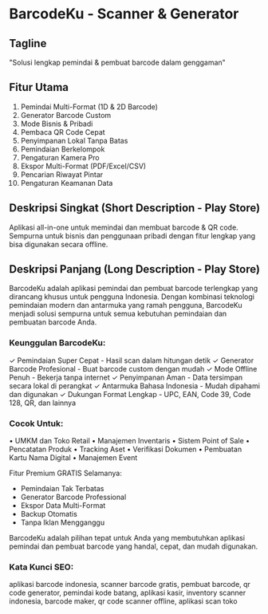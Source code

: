 # BarcodeKu - Scanner & Generator

## Tagline
"Solusi lengkap pemindai & pembuat barcode dalam genggaman"

## Fitur Utama
1. Pemindai Multi-Format (1D & 2D Barcode)
2. Generator Barcode Custom
3. Mode Bisnis & Pribadi
4. Pembaca QR Code Cepat
5. Penyimpanan Lokal Tanpa Batas
6. Pemindaian Berkelompok
7. Pengaturan Kamera Pro
8. Ekspor Multi-Format (PDF/Excel/CSV)
9. Pencarian Riwayat Pintar
10. Pengaturan Keamanan Data

## Deskripsi Singkat (Short Description - Play Store)
Aplikasi all-in-one untuk memindai dan membuat barcode & QR code. Sempurna untuk bisnis dan penggunaan pribadi dengan fitur lengkap yang bisa digunakan secara offline.

## Deskripsi Panjang (Long Description - Play Store)
BarcodeKu adalah aplikasi pemindai dan pembuat barcode terlengkap yang dirancang khusus untuk pengguna Indonesia. Dengan kombinasi teknologi pemindaian modern dan antarmuka yang ramah pengguna, BarcodeKu menjadi solusi sempurna untuk semua kebutuhan pemindaian dan pembuatan barcode Anda.

### Keunggulan BarcodeKu:
✓ Pemindaian Super Cepat - Hasil scan dalam hitungan detik
✓ Generator Barcode Profesional - Buat barcode custom dengan mudah
✓ Mode Offline Penuh - Bekerja tanpa internet
✓ Penyimpanan Aman - Data tersimpan secara lokal di perangkat
✓ Antarmuka Bahasa Indonesia - Mudah dipahami dan digunakan
✓ Dukungan Format Lengkap - UPC, EAN, Code 39, Code 128, QR, dan lainnya

### Cocok Untuk:
• UMKM dan Toko Retail
• Manajemen Inventaris
• Sistem Point of Sale
• Pencatatan Produk
• Tracking Aset
• Verifikasi Dokumen
• Pembuatan Kartu Nama Digital
• Manajemen Event

Fitur Premium GRATIS Selamanya:
- Pemindaian Tak Terbatas
- Generator Barcode Professional
- Ekspor Data Multi-Format
- Backup Otomatis
- Tanpa Iklan Mengganggu

BarcodeKu adalah pilihan tepat untuk Anda yang membutuhkan aplikasi pemindai dan pembuat barcode yang handal, cepat, dan mudah digunakan.

### Kata Kunci SEO:
aplikasi barcode indonesia, scanner barcode gratis, pembuat barcode, qr code generator, pemindai kode batang, aplikasi kasir, inventory scanner indonesia, barcode maker, qr code scanner offline, aplikasi scan toko 